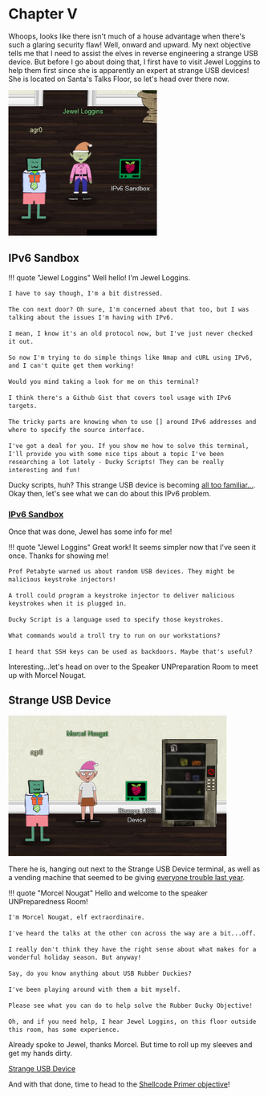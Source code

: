 # Chapter V

Whoops, looks like there isn't much of a house advantage when there's such a glaring security flaw! Well, onward and upward. My next objective tells me that I need to assist the elves in reverse engineering a strange USB device. But before I go about doing that, I first have to visit Jewel Loggins to help them first since she is apparently an expert at strange USB devices! She is located on Santa's Talks Floor, so let's head over there now.

![Jewel Loggins](../img/start/img13.png)

## IPv6 Sandbox

!!! quote "Jewel Loggins"
    Well hello! I'm Jewel Loggins.

    I have to say though, I'm a bit distressed.

    The con next door? Oh sure, I'm concerned about that too, but I was talking about the issues I'm having with IPv6.

    I mean, I know it's an old protocol now, but I've just never checked it out.

    So now I'm trying to do simple things like Nmap and cURL using IPv6, and I can't quite get them working!

    Would you mind taking a look for me on this terminal?

    I think there's a Github Gist that covers tool usage with IPv6 targets.

    The tricky parts are knowing when to use [] around IPv6 addresses and where to specify the source interface.

    I've got a deal for you. If you show me how to solve this terminal, I'll provide you with some nice tips about a topic I've been researching a lot lately - Ducky Scripts! They can be really interesting and fun!

Ducky scripts, huh? This strange USB device is becoming [all too familiar...](https://shop.hak5.org/products/usb-rubber-ducky-deluxe?variant=353378649). Okay then, let's see what we can do about this IPv6 problem.

### [IPv6 Sandbox](../term_is.md)

Once that was done, Jewel has some info for me!

!!! quote "Jewel Loggins"
    Great work! It seems simpler now that I've seen it once. Thanks for showing me!

    Prof Petabyte warned us about random USB devices. They might be malicious keystroke injectors!

    A troll could program a keystroke injector to deliver malicious keystrokes when it is plugged in.

    Ducky Script is a language used to specify those keystrokes.

    What commands would a troll try to run on our workstations?

    I heard that SSH keys can be used as backdoors. Maybe that's useful?

Interesting...let's head on over to the Speaker UNPreparation Room to meet up with Morcel Nougat.

## Strange USB Device

![Morcel Nougat](../img/start/img14.png)

There he is, hanging out next to the Strange USB Device terminal, as well as a vending machine that seemed to be giving [everyone trouble last year](https://hhc2020.agrohacksstuff.io/#kiosk4/#the-vending-machine).

!!! quote "Morcel Nougat"
    Hello and welcome to the speaker UNPreparedness Room!

    I'm Morcel Nougat, elf extraordinaire.

    I've heard the talks at the other con across the way are a bit...off.

    I really don't think they have the right sense about what makes for a wonderful holiday season. But anyway!

    Say, do you know anything about USB Rubber Duckies?

    I've been playing around with them a bit myself.

    Please see what you can do to help solve the Rubber Ducky Objective!

    Oh, and if you need help, I hear Jewel Loggins, on this floor outside this room, has some experience.

Already spoke to Jewel, thanks Morcel. But time to roll up my sleeves and get my hands dirty.

[Strange USB Device](../obj5.md)

And with that done, time to head to the [Shellcode Primer objective](obj6.md)!